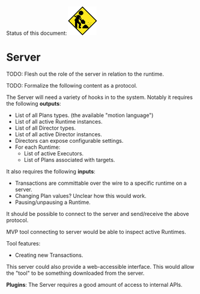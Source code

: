 Status of this document:
![](../_assets/under-construction-flashing-barracade-animation.gif)

# Server

TODO: Flesh out the role of the server in relation to the runtime.

TODO: Formalize the following content as a protocol.

The Server will need a variety of hooks in to the system. Notably it requires the following **outputs**:

- List of all Plans types. (the available "motion language")
- List of all active Runtime instances.
- List of all Director types.
- List of all active Director instances.
- Directors can expose configurable settings.
- For each Runtime:
  - List of active Executors.
  - List of Plans associated with targets.

It also requires the following **inputs**:

- Transactions are committable over the wire to a specific runtime on a server.
- Changing Plan values? Unclear how this would work.
- Pausing/unpausing a Runtime.

It should be possible to connect to the server and send/receive the above protocol.

MVP tool connecting to server would be able to inspect active Runtimes.

Tool features:

- Creating new Transactions.

This server could also provide a web-accessible interface. This would allow the "tool" to be something downloaded from the server.

**Plugins**: The Server requires a good amount of access to internal APIs.
